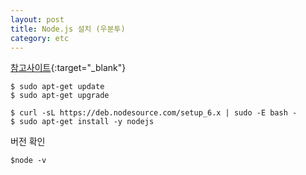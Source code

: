 ```yaml
---
layout: post
title: Node.js 설치 (우분투)
category: etc
---
```


[참고사이트](https://www.digitalocean.com/community/tutorials/how-to-install-node-js-on-an-ubuntu-14-04-server){:target="_blank"}  

```
$ sudo apt-get update
$ sudo apt-get upgrade

$ curl -sL https://deb.nodesource.com/setup_6.x | sudo -E bash -
$ sudo apt-get install -y nodejs
```

버전 확인  
```
$node -v
```
